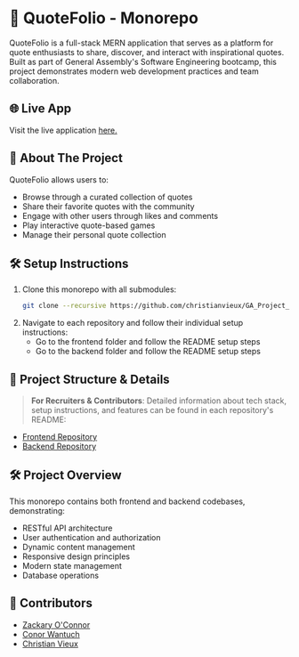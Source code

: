 # 🎯 QuoteFolio - Monorepo
QuoteFolio is a full-stack MERN application that serves as a platform for quote enthusiasts to share, discover, and interact with inspirational quotes. Built as part of General Assembly's Software Engineering bootcamp, this project demonstrates modern web development practices and team collaboration.
## 🌐 Live App
Visit the live application [here.](http://44.215.35.137:3002/home)
## 🚀 About The Project
QuoteFolio allows users to:
- Browse through a curated collection of quotes
- Share their favorite quotes with the community
- Engage with other users through likes and comments
- Play interactive quote-based games
- Manage their personal quote collection
## 🛠 Setup Instructions
1. Clone this monorepo with all submodules:
   ```bash
   git clone --recursive https://github.com/christianvieux/GA_Project_3_QuoteFolio.git
   ```
2. Navigate to each repository and follow their individual setup instructions:
   - Go to the frontend folder and follow the README setup steps
   - Go to the backend folder and follow the README setup steps
## 📂 Project Structure & Details
> **For Recruiters & Contributors**: Detailed information about tech stack, setup instructions, and features can be found in each repository's README:
- [Frontend Repository](https://github.com/zackaryoconnor/Famous-Quotes)
- [Backend Repository](https://github.com/Cwan7/famous-quotes-api)
## 🛠 Project Overview
This monorepo contains both frontend and backend codebases, demonstrating:
- RESTful API architecture
- User authentication and authorization
- Dynamic content management
- Responsive design principles
- Modern state management
- Database operations
## 👥 Contributors
- [Zackary O'Connor](https://github.com/zackaryoconnor)
- [Conor Wantuch](https://github.com/Cwan7)
- [Christian Vieux](https://github.com/christianvieux)
